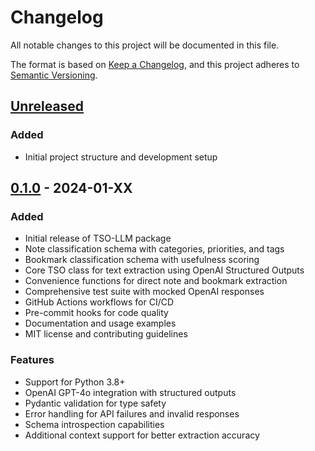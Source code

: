 # Changelog

All notable changes to this project will be documented in this file.

The format is based on [Keep a Changelog](https://keepachangelog.com/en/1.0.0/),
and this project adheres to [Semantic Versioning](https://semver.org/spec/v2.0.0.html).

## [Unreleased]

### Added
- Initial project structure and development setup

## [0.1.0] - 2024-01-XX

### Added
- Initial release of TSO-LLM package
- Note classification schema with categories, priorities, and tags
- Bookmark classification schema with usefulness scoring
- Core TSO class for text extraction using OpenAI Structured Outputs
- Convenience functions for direct note and bookmark extraction
- Comprehensive test suite with mocked OpenAI responses
- GitHub Actions workflows for CI/CD
- Pre-commit hooks for code quality
- Documentation and usage examples
- MIT license and contributing guidelines

### Features
- Support for Python 3.8+
- OpenAI GPT-4o integration with structured outputs
- Pydantic validation for type safety
- Error handling for API failures and invalid responses
- Schema introspection capabilities
- Additional context support for better extraction accuracy

[Unreleased]: https://github.com/yourusername/tsollm/compare/v0.1.0...HEAD
[0.1.0]: https://github.com/yourusername/tsollm/releases/tag/v0.1.0 
